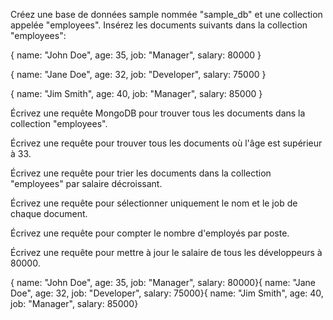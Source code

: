 Créez une base de données sample nommée "sample_db" et une collection appelée "employees".
Insérez les documents suivants dans la collection "employees":

{
   name: "John Doe",
   age: 35,
   job: "Manager",
   salary: 80000
}

{
   name: "Jane Doe",
   age: 32,
   job: "Developer",
   salary: 75000
}

{
   name: "Jim Smith",
   age: 40,
   job: "Manager",
   salary: 85000
}

Écrivez une requête MongoDB pour trouver tous les documents dans la collection "employees".

Écrivez une requête pour trouver tous les documents où l'âge est supérieur à 33.

Écrivez une requête pour trier les documents dans la collection "employees" par salaire décroissant.

Écrivez une requête pour sélectionner uniquement le nom et le job de chaque document.

Écrivez une requête pour compter le nombre d'employés par poste.

Écrivez une requête pour mettre à jour le salaire de tous les développeurs à 80000.


{   name: "John Doe",   age: 35,   job: "Manager",   salary: 80000}{   name: "Jane Doe",   age: 32,   job: "Developer",   salary: 75000}{   name: "Jim Smith",   age: 40,   job: "Manager",   salary: 85000}